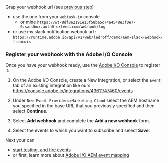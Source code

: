 

Grap your webhook url (see [previous step](2.aem-event-webhooks.md))
* use the one from your `webtask.io` console
  * or mine `https://wt-8df8e2191e13f58ba5c74a4548e3f0e7-0.sandbox.auth0-extend.com/webhook/log`
* or use my slack notification webook url : `https://runtime.adobe.io/api/v1/web/ledroff/demo/aem-slack-webhook-francois`


### Register your webhook with the Adobe I/O Console 

Once you have your webhook ready, use the [Adobe I/O Console](https://adobe.io/console) to register it:

1. On the Adobe I/O Console, create a New Integration, 
or select the `Event` tab of an existing integration like ours https://console.adobe.io/integrations/43611/47460/events 

3. Under `New Event Providers>Marketing Cloud` select the AEM hostname 
you specified in the base URL that you previously specified and then select **Continue**.

5. Select **Add webhook** and complete the **Add a new webhook** form.

6. Select the events to which you want to subscribe and select **Save**.
  
Next your can
* [start testing, and fire events](5.aem-event-emitting.md)
* or first, learn more about [Adobe I/O AEM event mapping](4.aem-event-mapping.md)